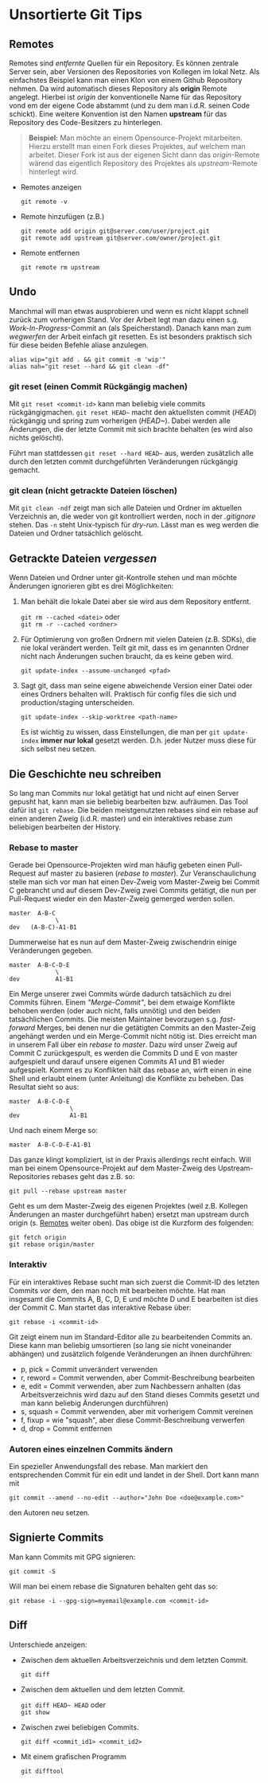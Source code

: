 

# Unsortierte Git Tips

## Remotes

Remotes sind *entfernte* Quellen für ein Repository. Es können zentrale Server sein, aber Versionen des Repositories von Kollegen im lokal Netz. Als einfachstes Beispiel kann man einen Klon von einem Github Repository nehmen. Da wird automatisch dieses Repository als **origin** Remote angelegt. Hierbei ist *origin* der konventionelle Name für das Repository vond em der eigene Code abstammt (und zu dem man i.d.R. seinen Code schickt). Eine weitere Konvention ist den Namen **upstream** für das Repository des Code-Besitzers zu hinterlegen.

> **Beispiel:** Man möchte an einem Opensource-Projekt mitarbeiten. Hierzu erstellt man einen Fork dieses Projektes, auf welchem man arbeitet. Dieser Fork ist aus der eigenen Sicht dann das *origin*-Remote wärend das eigentlich Repository des Projektes als *upstream*-Remote hinterlegt wird.

- Remotes anzeigen

    `git remote -v`
    
- Remote hinzufügen (z.B.)

    `git remote add origin git@server.com/user/project.git`  
    `git remote add upstream git@server.com/owner/project.git`
    
- Remote entfernen

    `git remote rm upstream`

## Undo

Manchmal will man etwas ausprobieren und wenn es nicht klappt schnell zurück zum vorherigen Stand. Vor der Arbeit legt man dazu einen s.g. *Work-In-Progress*-Commit an (als Speicherstand). Danach kann man zum *wegwerfen* der Arbeit einfach git resetten. Es ist besonders praktisch sich für diese beiden Befehle aliase anzulegen.

    alias wip="git add . && git commit -m 'wip'"  
    alias nah="git reset --hard && git clean -df"

### git reset (einen Commit Rückgängig machen)

Mit `git reset <commit-id>` kann man beliebig viele commits rückgängigmachen. `git reset HEAD~` macht den aktuellsten commit (*HEAD*) rückgängig und spring zum vorherigen (*HEAD~*). Dabei werden alle Änderungen, die der letzte Commit mit sich brachte behalten (es wird also nichts gelöscht).

Führt man stattdessen `git reset --hard HEAD~` aus, werden zusätzlich alle durch den letzten commit durchgeführten Veränderungen rückgängig gemacht.

### git clean (nicht getrackte Dateien löschen)

Mit `git clean -ndf` zeigt man sich alle Dateien und Ordner im aktuellen Verzeichnis an, die weder von git kontrolliert werden, noch in der *.gitignore* stehen. Das `-n` steht Unix-typisch für *dry-run*. Lässt man es weg werden die Dateien und Ordner tatsächlich gelöscht.

## Getrackte Dateien *vergessen*

Wenn Dateien und Ordner unter git-Kontrolle stehen und man möchte Änderungen ignorieren gibt es drei Möglichkeiten:

1. Man behält die lokale Datei aber sie wird aus dem Repository entfernt.

    `git rm --cached <datei>` oder  
    `git rm -r --cached <ordner>`

2. Für Optimierung von großen Ordnern mit vielen Dateien (z.B. SDKs), die nie lokal verändert werden. Teilt git mit, dass es im genannten Ordner nicht nach Änderungen suchen braucht, da es keine geben wird.

    `git update-index --assume-unchanged <pfad>`

3. Sagt git, dass man seine eigene abweichende Version einer Datei oder eines Ordners behalten will. Praktisch für config files die sich und production/staging unterscheiden.

    `git update-index --skip-worktree <path-name>`

    Es ist wichtig zu wissen, dass Einstellungen, die man per `git update-index` **immer nur lokal** gesetzt werden. D.h. jeder Nutzer muss diese für sich selbst neu setzen.

## Die Geschichte neu schreiben

So lang man Commits nur lokal getätigt hat und nicht auf einen Server gepusht hat, kann man sie beliebig bearbeiten bzw. aufräumen. Das Tool dafür ist `git rebase`. Die beiden meistgenutzten rebases sind ein rebase auf einen anderen Zweig (i.d.R. master) und ein interaktives rebase zum beliebigen bearbeiten der History.

### Rebase to master

Gerade bei Opensource-Projekten wird man häufig gebeten einen Pull-Request auf master zu basieren (*rebase to master*). Zur Veranschaulichung stelle man sich vor man hat einen Dev-Zweig vom Master-Zweig bei Commit C gebrancht und auf diesem Dev-Zweig zwei Commits getätigt, die nun per Pull-Request wieder ein den Master-Zweig gemerged werden sollen.

    master  A-B-C
                 \
    dev   (A-B-C)-A1-B1
    
Dummerweise hat es nun auf dem Master-Zweig zwischendrin einige Veränderungen gegeben.

    master  A-B-C-D-E
                 \
    dev          A1-B1

Ein Merge unserer zwei Commits würde dadurch tatsächlich zu drei Commits führen. Einem *"Merge-Commit"*, bei dem etwaige Komflikte behoben werden (oder auch nicht, falls unnötig) und den beiden tatsächlichen Commits. Die meisten Maintainer bevorzugen s.g. *fast-forward* Merges, bei denen nur die getätigten Commits an den Master-Zeig angehängt werden und ein Merge-Commit nicht nötig ist. Dies erreicht man in unserem Fall über ein *rebase to master*. Dazu wird unser Zweig auf Commit C zurückgespult, es werden die Commits D und E von master aufgespielt und darauf unsere eigenen Commits A1 und B1 wieder aufgespielt. Kommt es zu Konflikten hält das rebase an, wirft einen in eine Shell und erlaubt einem (unter Anleitung) die Konflikte zu beheben. Das Resultat sieht so aus:

    master  A-B-C-D-E
                     \
    dev              A1-B1

Und nach einem Merge so:

    master  A-B-C-D-E-A1-B1

Das ganze klingt kompliziert, ist in der Praxis allerdings recht einfach. Will man bei einem Opensource-Projekt auf dem Master-Zweig des Upstream-Repositories rebases geht das z.B. so:

    git pull --rebase upstream master
    
Geht es um dem Master-Zweig des eigenen Projektes (weil z.B. Kollegen Änderungen an master durchgeführt haben) ersetzt man upstream durch origin (s. [Remotes](#remotes) weiter oben). Das obige ist die Kurzform des folgenden:

    git fetch origin
    git rebase origin/master

### Interaktiv

Für ein interaktives Rebase sucht man sich zuerst die Commit-ID des letzten Commits *vor* dem, den man noch mit bearbeiten möchte. Hat man insgesamt die Commits A, B, C, D, E und möchte D und E bearbeiten ist dies der Commit C. Man startet das interaktive Rebase über:

    git rebase -i <commit-id>
    
Git zeigt einem nun im Standard-Editor alle zu bearbeitenden Commits an. Diese kann man beliebig umsortieren (so lang sie nicht voneinander abhängen) und zusätzlich folgende Veränderungen an ihnen durchführen:

- p, pick = Commit unverändert verwenden
- r, reword = Commit verwenden, aber Commit-Beschreibung bearbeiten
- e, edit = Commit verwenden, aber zum Nachbessern anhalten (das Arbeitsverzeichnis wird dazu auf den Stand dieses Commits gesetzt und man kann beliebig Änderungen durchführen)
- s, squash = Commit verwenden, aber mit vorherigem Commit vereinen
- f, fixup = wie "squash", aber diese Commit-Beschreibung verwerfen
- d, drop = Commit entfernen

### Autoren eines einzelnen Commits ändern

Ein spezieller Anwendungsfall des rebase. Man markiert den entsprechenden Commit für ein edit und landet in der Shell. Dort kann mann mit

    git commit --amend --no-edit --author="John Doe <doe@example.com>"

den Autoren neu setzen.

## Signierte Commits

Man kann Commits mit GPG signieren:

    git commit -S

Will man bei einem rebase die Signaturen behalten geht das so:

    git rebase -i --gpg-sign=myemail@example.com <commit-id>

## Diff

Unterschiede anzeigen:

- Zwischen dem aktuellen Arbeitsverzeichnis und dem letzten Commit.

    `git diff`
    
- Zwischen dem aktuellen und dem letzten Commit.

    `git diff HEAD~ HEAD` oder  
    `git show`
    
- Zwischen zwei beliebigen Commits.

    `git diff <commit_id1> <commit_id2>`
    
- Mit einem grafischen Programm

    `git difftool`